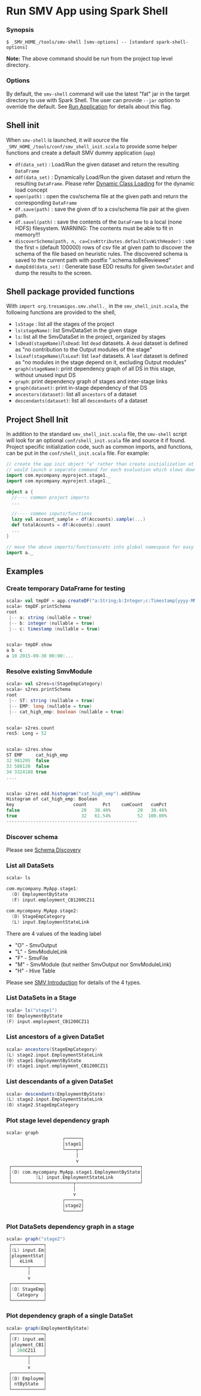 # Run SMV App using Spark Shell

### Synopsis
```shell
$ _SMV_HOME_/tools/smv-shell [smv-options] -- [standard spark-shell-options]
```

**Note:**  The above command should be run from the project top level directory.

### Options
By default, the `smv-shell` command will use the latest "fat" jar in the target directory to use with Spark Shell.
The user can provide `--jar` option to override the default.  See [Run Application](run_app.md) for details about this flag.

## Shell init
When `smv-shell` is launched, it will source the file `_SMV_HOME_/tools/conf/smv_shell_init.scala` to provide some
helper functions and create a default SMV dummy application (`app`)

* `df(data_set)` :  Load/Run the given dataset and return the resulting `DataFrame`
* `ddf(data_set)` :  Dynamically Load/Run the given dataset and return the resulting `DataFrame`. Please refer [Dynamic Class Loading](class_loader.md) for the dynamic load concept
* `open(path)` : open the csv/schema file at the given path and return the corresponding `DataFrame`
* `df.save(path)` : save the given df to a csv/schema file pair at the given path.
* `df.savel(path)` : save the contents of the `DataFrame` to a local (none HDFS) filesystem.  WARNING: The contents must be able to fit in memory!!!
* `discoverSchema(path, n, ca=CsvAttributes.defaultCsvWithHeader)` : use the first `n` (default 100000) rows of csv file at given path to discover the schema of the file based on heuristic rules.  The discovered schema is saved to the current path with postfix
 ".schema.toBeReviewed"
* `dumpEdd(data_set)` : Generate base EDD results for given `SmvDataSet` and dump the results to the screen.

## Shell package provided functions
With `import org.tresamigos.smv.shell._` in the `smv_shell_init.scala`, the following
functions are provided to the shell,

* `lsStage` : list all the stages of the project
* `ls(stageName)`: list SmvDataSet in the given stage
* `ls`: list all the SmvDataSet in the project, organized by stages
* `lsDead(stageName)`/`lsDead`: list `dead` datasets. A `dead` dataset is defined as "no contribution to the Output modules of the stage"
* `lsLeaf(stageName)`/`lsLeaf`: list `leaf` datasets. A `leaf` dataset is defined as "no modules in the stage depend on it, excluding Output modules"
* `graph(stageName)`: print dependency graph of all DS in this stage, without unused input DS
* `graph`: print dependency graph of stages and inter-stage links
* `graph(dataset)`: print in-stage dependency of that DS
* `ancestors(dataset)`: list all `ancestors` of a dataset
* `descendants(dataset)`: list all `descendants` of a dataset

## Project Shell Init
In addition to the standard `smv_shell_init.scala` file, the `smv-shell` script will look for an optional `conf/shell_init.scala` file and source it if found.
Project specific initialization code, such as common imports, and functions, can be put in the `conf/shell_init.scala` file.  For example:

```scala
// create the app init object "a" rather than create initialization at top level because shell
// would launch a separate command for each evaluation which slows down startup considerably.
import com.mycompany.myproject.stage1._
import com.mycompany.myproject.stage1._

object a {
  //---- common project imports
  ...

  //---- common inputs/functions
  lazy val account_sample = df(Accounts).sample(...)
  def totalAcounts = df(Accounts).count
  ...
}

// move the above imports/functions/etc into global namespace for easy access.
import a._
```

## Examples

### Create temporary DataFrame for testing
```scala
scala> val tmpDF = app.createDF("a:String;b:Integer;c:Timestamp[yyyy-MM-dd]", "a,10,2015-09-30")
scala> tmpDF.printSchema
root
 |-- a: string (nullable = true)
 |-- b: integer (nullable = true)
 |-- c: timestamp (nullable = true)


scala> tmpDF.show
a b  c
a 10 2015-09-30 00:00:...
```

### Resolve existing SmvModule
```scala
scala> val s2res=s(StageEmpCategory)
scala> s2res.printSchema
root
 |-- ST: string (nullable = true)
 |-- EMP: long (nullable = true)
 |-- cat_high_emp: boolean (nullable = true)


scala> s2res.count
res5: Long = 52


scala> s2res.show
ST EMP     cat_high_emp
32 981295  false
33 508120  false
34 3324188 true
....


scala> s2res.edd.histogram("cat_high_emp").eddShow
Histogram of cat_high_emp: Boolean
key                      count      Pct    cumCount   cumPct
false                       20   38.46%          20   38.46%
true                        32   61.54%          52  100.00%
-------------------------------------------------
```

### Discover schema
Please see [Schema Discovery](schema_discovery.md)

### List all DataSets
```scala
scala> ls

com.mycompany.MyApp.stage1:
  (O) EmploymentByState
  (F) input.employment_CB1200CZ11

com.mycompany.MyApp.stage2:
  (O) StageEmpCategory
  (L) input.EmploymentStateLink
```
There are 4 values of the leading label
* "O" - SmvOutput
* "L" - SmvModuleLink
* "F" - SmvFile
* "M" - SmvModule (but neither SmvOutput nor SmvModuleLink)
* "H" - Hive Table

Please see [SMV Introduction](smv_intro.md) for details of the 4 types.

### List DataSets in a Stage
```scala
scala> ls("stage1")
(O) EmploymentByState
(F) input.employment_CB1200CZ11
```

### List ancestors of a given DataSet
```scala
scala> ancestors(StageEmpCategory)
(L) stage2.input.EmploymentStateLink
(O) stage1.EmploymentByState
(F) stage1.input.employment_CB1200CZ11
```

### List descendants of a given DataSet
```scala
scala> descendants(EmploymentByState)
(L) stage2.input.EmploymentStateLink
(O) stage2.StageEmpCategory
```

### Plot stage level dependency graph
```scala
scala> graph
                     ┌──────┐
                     │stage1│
                     └────┬─┘
                          │
                          v
 ┌────────────────────────────────────────────────┐
 │(O) com.mycompany.MyApp.stage1.EmploymentByState│
 │         (L) input.EmploymentStateLink          │
 └───────────────────────┬────────────────────────┘
                         │
                         v
                     ┌──────┐
                     │stage2│
                     └──────┘
```

### Plot DataSets dependency graph in a stage
```scala
scala> graph("stage2")
 ┌────────────┐
 │(L) input.Em│
 │ploymentStat│
 │   eLink    │
 └──────┬─────┘
        │
        v
 ┌────────────┐
 │(O) StageEmp│
 │  Category  │
 └────────────┘
```

### Plot dependency graph of a single DataSet
```scala
scala> graph(EmploymentByState)
 ┌────────────┐
 │(F) input.em│
 │ployment_CB1│
 │  200CZ11   │
 └──────┬─────┘
        │
        v
 ┌────────────┐
 │(O) Employme│
 │ ntByState  │
 └────────────┘
```
